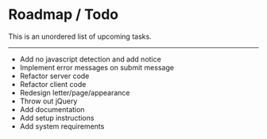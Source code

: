 # Roadmap / Todo
This is an unordered list of upcoming tasks.

---

- Add no javascript detection and add notice
- Implement error messages on submit message
- Refactor server code
- Refactor client code
- Redesign letter/page/appearance
- Throw out jQuery
- Add documentation
- Add setup instructions
- Add system requirements
